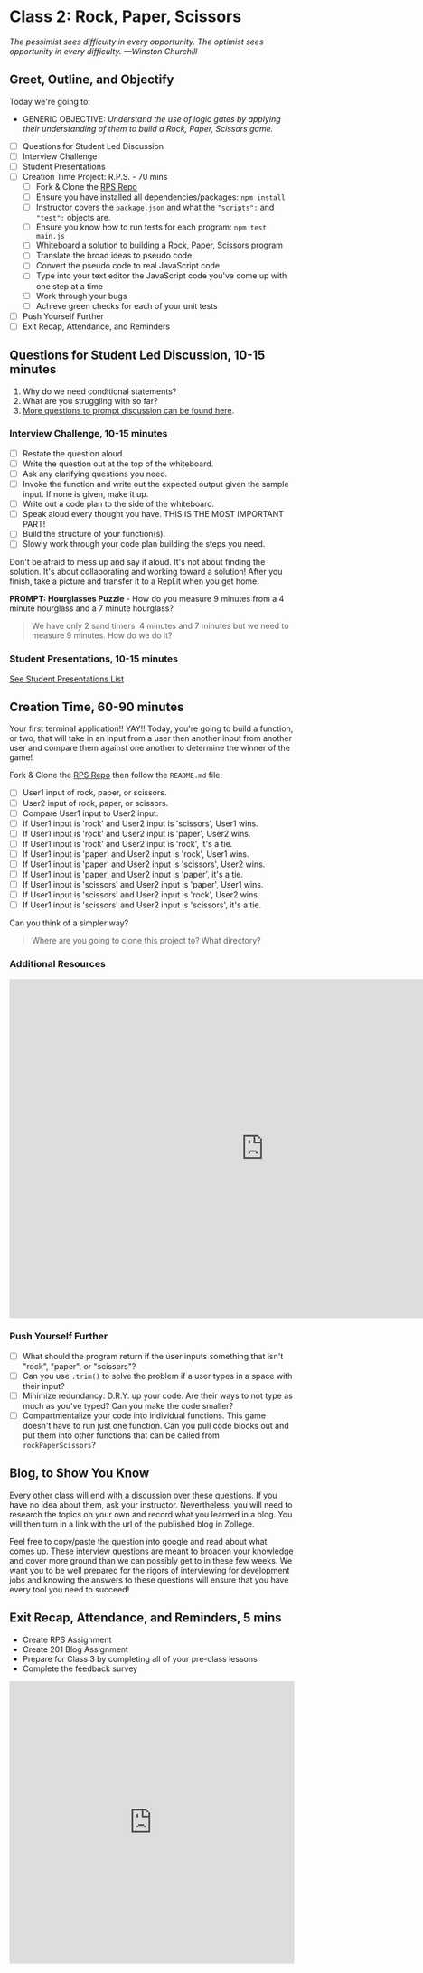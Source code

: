 # Class 2: Rock, Paper, Scissors

<!-- ! HIDE FROM STUDENT; INSTRUCTOR ONLY CONTENT -->
<!-- ## Instructor Only Content - HIDE FROM STUDENTS -->

<!-- ! END INSTRUCTOR ONLY CONTENT -->

*The pessimist sees difficulty in every opportunity. The optimist sees opportunity in every difficulty. —Winston Churchill*

## Greet, Outline, and Objectify

<!-- SMART: Specific, Measurable, Attainable, Relevant, and Timely. -->
<!-- https://examples.yourdictionary.com/well-written-examples-of-learning-objectives.html -->

Today we're going to:
  
* GENERIC OBJECTIVE: *Understand the use of logic gates by applying their understanding of them to build a Rock, Paper, Scissors game.*

- [ ] Questions for Student Led Discussion
- [ ] Interview Challenge
- [ ] Student Presentations
- [ ] Creation Time Project: R.P.S. - 70 mins
    * [ ] Fork & Clone the [RPS Repo](https://github.com/AustinCodingAcademy/JS211_RockPaperScissorsProject.git)
    * [ ] Ensure you have installed all dependencies/packages: `npm install`
    * [ ] Instructor covers the `package.json` and what the `"scripts":` and `"test":` objects are.
    * [ ] Ensure you know how to run tests for each program: `npm test main.js`
    * [ ] Whiteboard a solution to building a Rock, Paper, Scissors program
    * [ ] Translate the broad ideas to pseudo code
    * [ ] Convert the pseudo code to real JavaScript code
    * [ ] Type into your text editor the JavaScript code you've come up with one step at a time
    * [ ] Work through your bugs
    * [ ] Achieve green checks for each of your unit tests
- [ ] Push Yourself Further
- [ ] Exit Recap, Attendance, and Reminders

## Questions for Student Led Discussion, 10-15 minutes
<!-- This section should be structured with the 5E model: https://lesley.edu/article/empowering-students-the-5e-model-explained -->

1. Why do we need conditional statements?
2. What are you struggling with so far?
3. [More questions to prompt discussion can be found here](./../additionalResources/questionsForDiscussion/qfd-class-2.md).

### Interview Challenge, 10-15 minutes
<!-- The last two E happen here: elaborate and evaluate  -->
<!-- this sections should have a challenge that can be solved with the skills they've learned since their last class. -->
<!-- ! HIDDEN CONTENT: INSTRUCTOR ONLY -->

- [ ] Restate the question aloud.
- [ ] Write the question out at the top of the whiteboard.
- [ ] Ask any clarifying questions you need.
- [ ] Invoke the function and write out the expected output given the sample input. If none is given, make it up.
- [ ] Write out a code plan to the side of the whiteboard.
- [ ] Speak aloud every thought you have. THIS IS THE MOST IMPORTANT PART!
- [ ] Build the structure of your function(s).
- [ ] Slowly work through your code plan building the steps you need.

Don't be afraid to mess up and say it aloud. It's not about finding the solution. It's about collaborating and working toward a solution! After you finish, take a picture and transfer it to a Repl.it when you get home.

**PROMPT: Hourglasses Puzzle** - How do you measure 9 minutes from a 4 minute hourglass and a 7 minute hourglass?

  > We have only 2 sand timers: 4 minutes and 7 minutes but we need to measure 9 minutes. How do we do it?
<!-- ! END HIDDEN CONTENT: INSTRUCTOR ONLY -->

### Student Presentations, 10-15 minutes

[See Student Presentations List](./../additionalResources/studentPresentations.md)

## Creation Time, 60-90 minutes

Your first terminal application!! YAY!! Today, you're going to build a function, or two, that will take in an input from a user then another input from another user and compare them against one another to determine the winner of the game!

Fork & Clone the [RPS Repo](https://github.com/AustinCodingAcademy/JS211_RockPaperScissorsProject.git) then follow the `README.md` file.

- [ ] User1 input of rock, paper, or scissors.
- [ ] User2 input of rock, paper, or scissors.
- [ ] Compare User1 input to User2 input.
- [ ] If User1 input is 'rock' and User2 input is 'scissors', User1 wins.
- [ ] If User1 input is 'rock' and User2 input is 'paper', User2 wins.
- [ ] If User1 input is 'rock' and User2 input is 'rock', it's a tie.
- [ ] If User1 input is 'paper' and User2 input is 'rock', User1 wins.
- [ ] If User1 input is 'paper' and User2 input is 'scissors', User2 wins.
- [ ] If User1 input is 'paper' and User2 input is 'paper', it's a tie.
- [ ] If User1 input is 'scissors' and User2 input is 'paper', User1 wins.
- [ ] If User1 input is 'scissors' and User2 input is 'rock', User2 wins.
- [ ] If User1 input is 'scissors' and User2 input is 'scissors', it's a tie.

Can you think of a simpler way?

> Where are you going to clone this project to? What directory?

### Additional Resources

<iframe src="https://player.vimeo.com/video/377156267" width="900" height="600" frameborder="0" allow="autoplay; fullscreen" allowfullscreen></iframe>

### Push Yourself Further

- [ ] What should the program return if the user inputs something that isn't "rock", "paper", or "scissors"?
- [ ] Can you use `.trim()` to solve the problem if a user types in a space with their input?
- [ ] Minimize redundancy: D.R.Y. up your code. Are their ways to not type as much as you've typed? Can you make the code smaller?
- [ ] Compartmentalize your code into individual functions. This game doesn't have to run just one function. Can you pull code blocks out and put them into other functions that can be called from `rockPaperScissors`?

## Blog, to Show You Know

Every other class will end with a discussion over these questions. If you have no idea about them, ask your instructor. Nevertheless, you will need to research the topics on your own and record what you learned in a blog. You will then turn in a link with the url of the published blog in Zollege.

Feel free to copy/paste the question into google and read about what comes up. These interview questions are meant to broaden your knowledge and cover more ground than we can possibly get to in these few weeks. We want you to be well prepared for the rigors of interviewing for development jobs and knowing the answers to these questions will ensure that you have every tool you need to succeed!

## Exit Recap, Attendance, and Reminders, 5 mins

* Create RPS Assignment
* Create 201 Blog Assignment
* Prepare for Class 3 by completing all of your pre-class lessons
* Complete the feedback survey

<!-- INSERT Student Feedback From -->
<iframe id="openedx-zollege" src="https://openedx.zollege.com/feedback" style="width: 100%; height: 500px; border: 0">Browser not compatible.</iframe>
<script src="https://openedx.zollege.com/assets/index.js" type="application/javascript"></script>

<!-- TODO Create 3 question exit questions -->
<!-- TODO INSERT *HIDDEN* Instructor Feedback Form -->